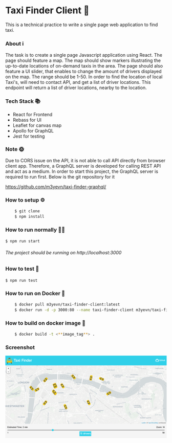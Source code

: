 # Taxi Finder Client 🚕
This is a technical practice to write a single page web application to find taxi.

### About ℹ️

The task is to create a single page Javascript application using React.
The page should feature a map. The map should show markers illustrating
the up-to-date locations of on-demand taxis in the area.
The page should also feature a UI slider, that enables to change the
amount of drivers displayed on the map. The range should be 1-50.
In order to find the location of local Taxi's, will need to contact API,
and get a list of driver locations.
This endpoint will return a list of driver locations, nearby to the location.

### Tech Stack 📚

 - React for Frontend
 - Rebass for UI
 - Leaflet for canvas map
 - Apollo for GraphQL
 - Jest for testing
 
### Note 🌞

Due to CORS issue on the API, it is not able to call API directly from browser client app.
Therefore, a GraphQL server is developed for calling REST API and act as a medium.
In order to start this project, the GraphQL server is required to run first.
Below is the git repository for it

https://github.com/m3yevn/taxi-finder-graphql/

### How to setup ⚙️

```sh
    $ git clone
    $ npm install
```

### How to run normally 🏃‍♂️

``
    $ npm run start
``

###### The project should be running on http://localhost:3000

### How to test 🧪

``
    $ npm run test
``

### How to run on Docker 🐳

```sh
    $ docker pull m3yevn/taxi-finder-client:latest
    $ docker run -d -p 3000:80 --name taxi-finder-client m3yevn/taxi-finder-client:latest
```

### How to build on docker image 🐳

```sh
    $ docker build -t <**image_tag**> .
```

### Screenshot

<img src="screenshots/taxi-finder-client-ss.png" alt="screenshot" />
